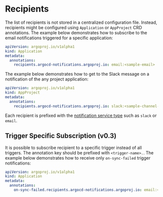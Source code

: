 # Recipients

The list of recipients is not stored in a centralized configuration file. Instead, recipients might be configured using
`Application` or `AppProject` CRD annotations. The example below demonstrates how to subscribe to the email 
notifications triggered for a specific application:

```yaml
apiVersion: argoproj.io/v1alpha1
kind: Application
metadata:
  annotations:
    recipients.argocd-notifications.argoproj.io: email:<sample-email>
```

The example below demonstrates how to get to the Slack message on a notification of the any project application:

```yaml
apiVersion: argoproj.io/v1alpha1
kind: AppProject
metadata:
  annotations:
    recipients.argocd-notifications.argoproj.io: slack:<sample-channel-name>
```

Each recipient is prefixed with the [notification service type](./services/overview.md) such as `slack` or `email`.

## Trigger Specific Subscription (v0.3)

It is possible to subscribe recipient to a specific trigger instead of all triggers. The annotation key should be
prefixed with `<trigger-name>.`. The example below demonstrates how to receive only `on-sync-failed` trigger
notifications:

```yaml
apiVersion: argoproj.io/v1alpha1
kind: Application
metadata:
  annotations:
    on-sync-failed.recipients.argocd-notifications.argoproj.io: email:<sample-email>
```

